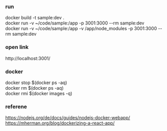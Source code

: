 

### run
docker build -t sample:dev .   
docker run -v ~/code/sample:/app -p 3001:3000 --rm sample:dev     
docker run -v ~/code/sample:/app -v /app/node_modules -p 3001:3000 --rm sample:dev


### open link 
http://localhost:3001/


### docker 
docker stop $(docker ps -aq)    
docker rm $(docker ps -aq)    
docker rmi $(docker images -q)   



### referene
https://nodejs.org/de/docs/guides/nodejs-docker-webapp/    
https://mherman.org/blog/dockerizing-a-react-app/


